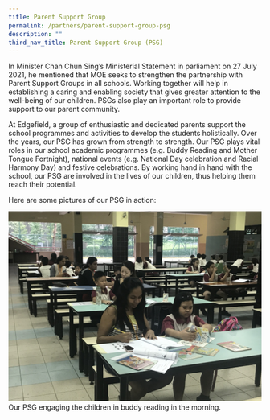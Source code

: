 ```yaml
---
title: Parent Support Group
permalink: /partners/parent-support-group-psg
description: ""
third_nav_title: Parent Support Group (PSG)
---
```

In Minister Chan Chun Sing’s Ministerial Statement in parliament on 27 July 2021, he mentioned that MOE seeks to strengthen the partnership with Parent Support Groups in all schools. Working together will help in establishing a caring and enabling society that gives greater attention to the well-being of our children. PSGs also play an important role to provide support to our parent community. 

At Edgefield, a group of enthusiastic and dedicated parents support the school programmes and activities to develop the students holistically. Over the years, our PSG has grown from strength to strength. Our PSG plays vital roles in our school academic programmes (e.g. Buddy Reading and Mother Tongue Fortnight), national events (e.g. National Day celebration and Racial Harmony Day) and festive celebrations. By working hand in hand with the school, our PSG are involved in the lives of our children, thus helping them reach their potential.

Here are some pictures of our PSG in action:

![](/images/PSG1.jpeg)
Our PSG engaging the children in buddy reading in the morning.
